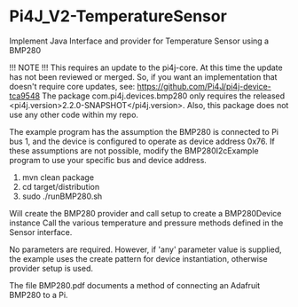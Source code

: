 # Pi4J_V2-TemperatureSensor

Implement Java Interface and provider for Temperature Sensor using a BMP280

!!!  NOTE !!!
This requires an update to the pi4j-core. At this time the update has not been reviewed or merged. So, if you
want an implementation that doesn't require core updates, see: https://github.com/Pi4J/pi4j-device-tca9548
The package com.pi4j.devices.bmp280 only requires the released <pi4j.version>2.2.0-SNAPSHOT</pi4j.version>. 
Also, this package does not use any other code within my repo.

The example program has the assumption the BMP280 is connected to Pi bus 1, and the device is configured 
to operate as device address 0x76.  If these assumptions are not possible, modify the BMP280I2cExample program
to use your specific bus and device address.



1. mvn clean package
2. cd target/distribution
3. sudo ./runBMP280.sh


Will create the BMP280 provider and call setup to create a BMP280Device instance
Call the various temperature and pressure methods defined in the Sensor interface.

No parameters are required.  However, if 'any' parameter value is supplied, the example uses the create pattern 
for device instantiation, otherwise provider setup is used.


The file BMP280.pdf documents a method of connecting an Adafruit BMP280 to a Pi.

